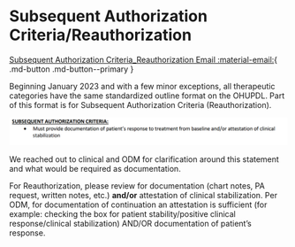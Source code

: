 # Subsequent Authorization Criteria/Reauthorization

[Subsequent Authorization Criteria_Reauthorization Email :material-email:](https://mygainwell-my.sharepoint.com/:u:/r/personal/christopher_nguyen_gainwelltechnologies_com/Documents/Evergreen/Emails/Subsequent%20Authorization%20Criteria_Reauthorization.msg?csf=1&web=1&e=dCoRci){ .md-button .md-button--primary }

Beginning January 2023 and with a few minor exceptions, all therapeutic categories have the same standardized outline format on the OHUPDL. Part of this format is for Subsequent Authorization Criteria (Reauthorization).

![](../../img/Pharmacist_Reference_Guide_Attachments/Subsequent%20Authorization.gif)

We reached out to clinical and ODM for clarification around this statement and what would be required as documentation.
 
For Reauthorization, please review for documentation (chart notes, PA request, written notes, etc.) **and/or** attestation of clinical stabilization. 
Per ODM, for documentation of continuation an attestation is sufficient (for example: checking the box for patient stability/positive clinical response/clinical stabilization) AND/OR documentation of patient’s response.
